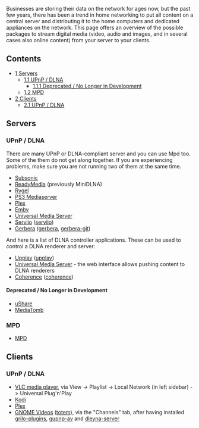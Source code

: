 Businesses are storing their data on the network for ages now, but the past few years, there has been a trend in home networking to put all content on a central server and distributing it to the home computers and dedicated appliances on the network. This page offers an overview of the possible packages to stream digital media (video, audio and images, and in several cases also online content) from your server to your clients.

## Contents

*   [1 Servers](#Servers)
    *   [1.1 UPnP / DLNA](#UPnP_.2F_DLNA)
        *   [1.1.1 Deprecated / No Longer in Development](#Deprecated_.2F_No_Longer_in_Development)
    *   [1.2 MPD](#MPD)
*   [2 Clients](#Clients)
    *   [2.1 UPnP / DLNA](#UPnP_.2F_DLNA_2)

## Servers

### UPnP / DLNA

There are many UPnP or DLNA-compliant server and you can use Mpd too. Some of the them do not get along together. If you are experiencing problems, make sure you are not running two of them at the same time.

*   [Subsonic](/index.php/Subsonic "Subsonic")
*   [ReadyMedia](/index.php/ReadyMedia "ReadyMedia") (previously MiniDLNA)
*   [Rygel](/index.php/Rygel "Rygel")
*   [PS3 Mediaserver](/index.php/PS3_Mediaserver "PS3 Mediaserver")
*   [Plex](/index.php/Plex "Plex")
*   [Emby](/index.php/Emby "Emby")
*   [Universal Media Server](/index.php/Universal_Media_Server "Universal Media Server")
*   [Serviio](http://serviio.org/) ([serviio](https://aur.archlinux.org/packages/serviio/))
*   [Gerbera](https://gerbera.io/) ([gerbera](https://aur.archlinux.org/packages/gerbera/), [gerbera-git](https://aur.archlinux.org/packages/gerbera-git/))

And here is a list of DLNA controller applications. These can be used to control a DLNA renderer and server:

*   [Upplay](http://www.lesbonscomptes.com/upplay/) ([upplay](https://aur.archlinux.org/packages/upplay/))
*   [Universal Media Server](/index.php/Universal_Media_Server "Universal Media Server") - the web interface allows pushing content to DLNA renderers
*   [Coherence](http://coherence.beebits.net) ([coherence](https://aur.archlinux.org/packages/coherence/))

#### Deprecated / No Longer in Development

*   [uShare](/index.php/UShare "UShare")
*   [MediaTomb](/index.php/MediaTomb "MediaTomb")

### MPD

*   [MPD](/index.php/MPD "MPD")

## Clients

### UPnP / DLNA

*   [VLC media player](/index.php/VLC_media_player "VLC media player"), via View -> Playlist -> Local Network (in left sidebar) -> Universal Plug'n'Play
*   [Kodi](/index.php/Kodi "Kodi")
*   [Plex](/index.php/Plex "Plex")
*   [GNOME Videos](https://wiki.gnome.org/Apps/Videos) ([totem](https://www.archlinux.org/packages/?name=totem)), via the "Channels" tab, after having installed [grilo-plugins](https://www.archlinux.org/packages/?name=grilo-plugins), [gupnp-av](https://www.archlinux.org/packages/?name=gupnp-av) and [dleyna-server](https://www.archlinux.org/packages/?name=dleyna-server)